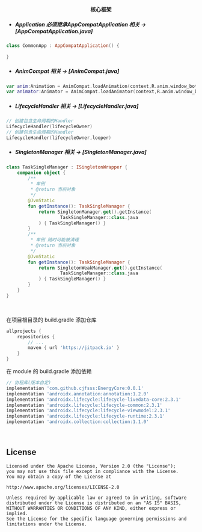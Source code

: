 
<p align="center"><strong>核心框架</strong></p>



* ##### Application 必须继承AppCompatApplication  相关 -> [AppCompatApplication.java]
```kotlin
class CommonApp : AppCompatApplication() {
    
}
```

* ##### AnimCompat  相关 -> [AnimCompat.java]
```kotlin
var anim:Animation = AnimCompat.loadAnimation(context,R.anim.window_bottom_in)
var animator:Animator = AnimCompat.loadAnimator(context,R.anim.window_bottom_in)
```
* ##### LifecycleHandler  相关 -> [LifecycleHandler.java]
```kotlin
// 创建包含生命周期的Handler
LifecycleHandler(lifecycleOwner) 
// 创建包含生命周期的Handler
LifecycleHandler(lifecycleOwner,looper)
```
* ##### SingletonManager  相关 -> [SingletonManager.java]
```kotlin
class TaskSingleManager : ISingletonWrapper {
    companion object {
        /**
         * 单例
         * @return 当前对象
         */
        @JvmStatic
        fun getInstance(): TaskSingleManager {
            return SingletonManager.get().getInstance(
                    TaskSingleManager::class.java
            ) { TaskSingleManager() }
        }
        /**
         * 单例 随时可能被清理
         * @return 当前对象
         */
        @JvmStatic
        fun getInstance(): TaskSingleManager {
            return SingletonWeakManager.get().getInstance(
                    TaskSingleManager::class.java
            ) { TaskSingleManager() }
        }
    }
}
```
<br>

在项目根目录的 build.gradle 添加仓库

```groovy
allprojects {
    repositories {
        // ...
        maven { url 'https://jitpack.io' }
    }
}
```

在 module 的 build.gradle 添加依赖

```groovy
// 协程库(版本自定)
implementation 'com.github.cjfsss:EnergyCore:0.0.1'
implementation 'androidx.annotation:annotation:1.2.0'
implementation 'androidx.lifecycle:lifecycle-livedata-core:2.3.1'
implementation 'androidx.lifecycle:lifecycle-common:2.3.1'
implementation 'androidx.lifecycle:lifecycle-viewmodel:2.3.1'
implementation 'androidx.lifecycle:lifecycle-runtime:2.3.1'
implementation 'androidx.collection:collection:1.1.0'
```

<br>


## License

```
Licensed under the Apache License, Version 2.0 (the "License");
you may not use this file except in compliance with the License.
You may obtain a copy of the License at

http://www.apache.org/licenses/LICENSE-2.0

Unless required by applicable law or agreed to in writing, software
distributed under the License is distributed on an "AS IS" BASIS,
WITHOUT WARRANTIES OR CONDITIONS OF ANY KIND, either express or implied.
See the License for the specific language governing permissions and
limitations under the License.
```
